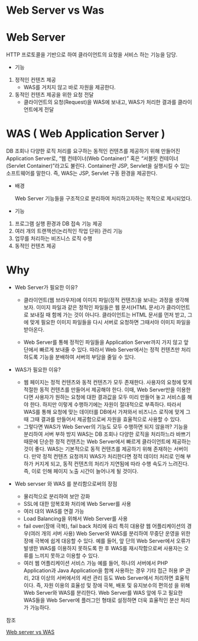 # Web Server vs Was



# Web Server

HTTP 프로토콜을 기반으로 하여 클라이언트의 요청을 서비스 하는 기능을 담당.



- 기능

1. 정적인 컨텐츠 제공 
   - WAS를 거치지 않고 바로 자원을 제공한다.
2. 동적인 컨텐츠 제공을 위한 요청 전달
   - 클라이언트의 요청(Request)을 WAS에 보내고, WAS가 처리한 결과를 클라이언트에게 전달





# WAS ( Web Application Server )

DB 조회나 다양한 로직 처리를 요구하는 동적인 컨텐츠를 제공하기 위해 만들어진 Application Server로, “웹 컨테이너(Web Container)” 혹은 “서블릿 컨테이너(Servlet Container)”라고도 불린다.
Container란 JSP, Servlet을 실행시킬 수 있는 소프트웨어를 말한다.
즉, WAS는 JSP, Servlet 구동 환경을 제공한다.

- 배경

  Web Server 기능들을 구조적으로 분리하여 처리하고자하는 목적으로 제시되었다.

  

- 기능

1. 프로그램 실행 환경과 DB 접속 기능 제공
2. 여러 개의 트랜잭션(논리적인 작업 단위) 관리 기능
3. 업무를 처리하는 비즈니스 로직 수행
4. 동적인 컨텐츠 제공





# Why

- Web Server가 필요한 이유?

  - 클라이언트(웹 브라우저)에 이미지 파일(정적 컨텐츠)을 보내는 과정을 생각해보자.
    이미지 파일과 같은 정적인 파일들은 웹 문서(HTML 문서)가 클라이언트로 보내질 때 함께 가는 것이 아니다.
    클라이언트는 HTML 문서를 먼저 받고, 그에 맞게 필요한 이미지 파일들을 다시 서버로 요청하면 그때서야 이미지 파일을 받아온다.

  - Web Server를 통해 정적인 파일들을 Application Server까지 가지 않고 앞단에서 빠르게 보내줄 수 있다.
    따라서 Web Server에서는 정적 컨텐츠만 처리하도록 기능을 분배하여 서버의 부담을 줄일 수 있다.

  

- WAS가 필요한 이유?

  - 웹 페이지는 정적 컨텐츠와 동적 컨텐츠가 모두 존재한다.
    사용자의 요청에 맞게 적절한 동적 컨텐츠를 만들어서 제공해야 한다.
    이때, Web Server만을 이용한다면 사용자가 원하는 요청에 대한 결과값을 모두 미리 만들어 놓고 서비스를 해야 한다.
    하지만 이렇게 수행하기에는 자원이 절대적으로 부족하다.
    따라서 WAS를 통해 요청에 맞는 데이터를 DB에서 가져와서 비즈니스 로직에 맞게 그때 그때 결과를 만들어서 제공함으로써 자원을 효율적으로 사용할 수 있다.
  - 그렇다면 WAS가 Web Server의 기능도 모두 수행하면 되지 않을까?
    기능을 분리하여 서버 부하 방지
    WAS는 DB 조회나 다양한 로직을 처리하느라 바쁘기 때문에 단순한 정적 컨텐츠는 Web Server에서 빠르게 클라이언트에 제공하는 것이 좋다.
    WAS는 기본적으로 동적 컨텐츠를 제공하기 위해 존재하는 서버이다.
    만약 정적 컨텐츠 요청까지 WAS가 처리한다면 정적 데이터 처리로 인해 부하가 커지게 되고, 동적 컨텐츠의 처리가 지연됨에 따라 수행 속도가 느려진다. 즉, 이로 인해 페이지 노출 시간이 늘어나게 될 것이다.

  

- Web servser 와 WAS 를 분리함으로써의 장점

  - 물리적으로 분리하여 보안 강화
  - SSL에 대한 암복호화 처리에 Web Server를 사용
  - 여러 대의 WAS를 연결 가능
  - Load Balancing을 위해서 Web Server를 사용
  - fail over(장애 극복), fail back 처리에 유리
    특히 대용량 웹 어플리케이션의 경우(여러 개의 서버 사용) Web Server와 WAS를 분리하여 무중단 운영을 위한 장애 극복에 쉽게 대응할 수 있다.
    예를 들어, 앞 단의 Web Server에서 오류가 발생한 WAS를 이용하지 못하도록 한 후 WAS를 재시작함으로써 사용자는 오류를 느끼지 못하고 이용할 수 있다.
  - 여러 웹 어플리케이션 서비스 가능
    예를 들어, 하나의 서버에서 PHP Application과 Java Application을 함께 사용하는 경우
    기타
    접근 허용 IP 관리, 2대 이상의 서버에서의 세션 관리 등도 Web Server에서 처리하면 효율적이다.
    즉, 자원 이용의 효율성 및 장애 극복, 배포 및 유지보수의 편의성 을 위해 Web Server와 WAS를 분리한다.
    Web Server를 WAS 앞에 두고 필요한 WAS들을 Web Server에 플러그인 형태로 설정하면 더욱 효율적인 분산 처리가 가능하다.





참조

[Web server vs WAS](https://gmlwjd9405.github.io/2018/10/27/webserver-vs-was.html)

